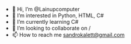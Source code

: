 - 👋 Hi, I’m @Lainupcomputer
- 👀 I’m interested in Python, HTML, C#
- 🌱 I’m currently learning C#
- 💞️ I’m looking to collaborate on /
- 📫 How to reach me sandrokalett@gmail.com

<!---
Lainupcomputer/Lainupcomputer is a ✨ special ✨ repository because its `README.md` (this file) appears on your GitHub profile.
You can click the Preview link to take a look at your changes.
--->
